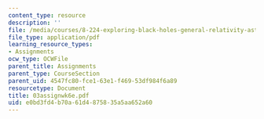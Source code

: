 ```yaml
---
content_type: resource
description: ''
file: /media/courses/8-224-exploring-black-holes-general-relativity-astrophysics-spring-2003/e0bd3fd4b70a61d4875835a5aa652a60_03assignwk6e.pdf
file_type: application/pdf
learning_resource_types:
- Assignments
ocw_type: OCWFile
parent_title: Assignments
parent_type: CourseSection
parent_uid: 4547fc80-fce1-63e1-f469-53df984f6a89
resourcetype: Document
title: 03assignwk6e.pdf
uid: e0bd3fd4-b70a-61d4-8758-35a5aa652a60
---
```

